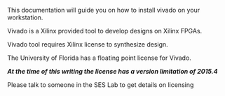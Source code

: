 This documentation will guide you on how to install vivado
on your workstation.

Vivado is a Xilinx provided tool to develop designs on Xilinx FPGAs.

Vivado tool requires Xilinx license to synthesize design.

The University of Florida has a floating point license for Vivado.

***At the time of this writing the license  has a version limitation of 2015.4***

Please talk to someone in the SES Lab to get details on licensing
